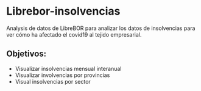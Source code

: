 # Librebor-insolvencias

Analysis de datos de LibreBOR para analizar los datos de insolvencias para ver cómo ha afectado el covid19 al tejido empresarial.

## Objetivos:

- Visualizar insolvencias mensual interanual
- Visualizar involvencias por provincias
- Visual insolvencias por sector